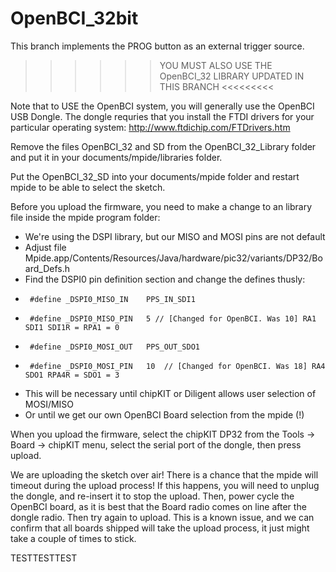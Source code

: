 OpenBCI_32bit
=============

This branch implements the PROG button as an external trigger source.

>>>>>>  YOU MUST ALSO USE THE OpenBCI_32 LIBRARY UPDATED IN THIS BRANCH  <<<<<<<<<

Note that to USE the OpenBCI system, you will generally use the OpenBCI USB Dongle. The dongle requries that you install the FTDI drivers for your particular operating system: http://www.ftdichip.com/FTDrivers.htm

Remove the files OpenBCI_32 and SD from the OpenBCI_32_Library folder and put it in your documents/mpide/libraries folder.

Put the OpenBCI_32_SD into your documents/mpide folder and restart mpide to be able to select the sketch.

Before you upload the firmware, you need to make a change to an library file inside the mpide program folder:

 * We're using the DSPI library, but our MISO and MOSI pins are not default
 * Adjust file Mpide.app/Contents/Resources/Java/hardware/pic32/variants/DP32/Board_Defs.h
 * Find the DSPI0 pin definition section and change the defines thusly:
 *      #define _DSPI0_MISO_IN    PPS_IN_SDI1
 *      #define _DSPI0_MISO_PIN   5 // [Changed for OpenBCI. Was 10] RA1  SDI1 SDI1R = RPA1 = 0 
 *      #define _DSPI0_MOSI_OUT   PPS_OUT_SDO1
 *      #define _DSPI0_MOSI_PIN   10  // [Changed for OpenBCI. Was 18] RA4  SDO1 RPA4R = SDO1 = 3
 * This will be necessary until chipKIT or Diligent allows user selection of MOSI/MISO
 * Or until we get our own OpenBCI Board selection from the mpide (!)

When you upload the firmware, select the chipKIT DP32 from the Tools -> Board -> chipKIT menu, 
select the serial port of the dongle, 
then press upload.

We are uploading the sketch over air! There is a chance that the mpide will timeout during the upload process!
If this happens, you will need to unplug the dongle, and re-insert it to stop the upload.
Then, power cycle the OpenBCI board, as it is best that the Board radio comes on line after the dongle radio.
Then try again to upload. This is a known issue, and we can confirm that all boards shipped will take the upload
process, it just might take a couple of times to stick.


TESTTESTTEST
